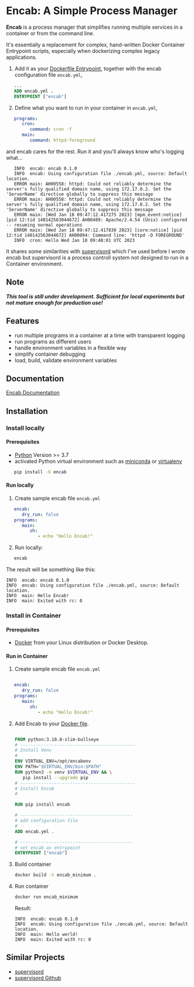 # Encab: A Simple Process Manager

**Encab** is a process manager that simplifies running multiple services in a container or from the command line.

It's essentially a replacement for complex, hand-written Docker Container Entrypoint scripts,
especially when dockerizing complex legacy applications.

1. Add it as your [Dockerfile Entrypoint][1],
together with the encab configuration file `encab.yml`,

```dockerfile
   ...
   ADD encab.yml .
   ENTRYPOINT ["encab"]
```

[1]: https://docs.docker.com/engine/reference/builder/#entrypoint

2. Define what you want to run in your container in `encab.yml`,

```yaml
   programs:
      cron:
         command: cron -f
      main:
         command: httpd-foreground
```

and encab cares for the rest.
Run it and you'll always know who's logging what...

```text
   INFO  encab: encab 0.1.0
   INFO  encab: Using configuration file ./encab.yml, source: Default location.
   ERROR main: AH00558: httpd: Could not reliably determine the server's fully qualified domain name, using 172.17.0.2. Set the 'ServerName' directive globally to suppress this message
   ERROR main: AH00558: httpd: Could not reliably determine the server's fully qualified domain name, using 172.17.0.2. Set the 'ServerName' directive globally to suppress this message
   ERROR main: [Wed Jan 18 09:47:12.417275 2023] [mpm_event:notice] [pid 12:tid 140142563044672] AH00489: Apache/2.4.54 (Unix) configured -- resuming normal operations
   ERROR main: [Wed Jan 18 09:47:12.417830 2023] [core:notice] [pid 12:tid 140142563044672] AH00094: Command line: 'httpd -D FOREGROUND'
   INFO  cron: Hello Wed Jan 18 09:48:01 UTC 2023
```

It shares some similarities with [supervisord](http://supervisord.org/) which I've used before I wrote encab but
supervisord is a process controll system not designed to run in a Container environment.

## Note

_**This tool is still under development. Sufficient for local experiments but not mature enough for production use!**_

## Features

- run multiple programs in a container at a time with transparent logging
- run programs as different users
- handle environment variables in a flexible way
- simplify container debugging
- load, build, validate environment variables

## Documentation

[Encab Documentation](https://encab.readthedocs.io)

## Installation

### Install locally

#### Prerequisites

- [Python](https://www.python.org/) Version >= 3.7
- activated Python virtual environment such as [miniconda](https://docs.conda.io/en/latest/miniconda.html) or [virtualenv](https://virtualenv.pypa.io/en/latest/)

```sh
   pip install -U encab
```

#### Run locally

1. Create sample encab file `encab.yml`

```yml
   encab:
      dry_run: false
   programs:
      main:
         sh:
            - echo "Hello Encab!"
```

2. Run locally:

```sh
   encab
```

The result will be something like this:

```text
INFO  encab: encab 0.1.0
INFO  encab: Using configuration file ./encab.yml, source: Default location.
INFO  main: Hello Encab!
INFO  main: Exited with rc: 0
   ```

### Install in Container

#### Prerequisites

- [Docker](https://www.docker.com/) from your Linux distribution or Docker Desktop.

#### Run in Container

1. Create sample encab file `encab.yml`

```yml

   encab:
      dry_run: false
   programs:
      main:
         sh:
            - echo "Hello Encab!"

```

2. Add Encab to your [Docker file][4].

   ```dockerfile

   FROM python:3.10.8-slim-bullseye
   # --------------------------------------------
   # Install Venv 
   #
   ENV VIRTUAL_ENV=/opt/encabenv
   ENV PATH="$VIRTUAL_ENV/bin:$PATH"
   RUN python3 -m venv $VIRTUAL_ENV && \
      pip install --upgrade pip
   # --------------------------------------------
   # Install Encab 
   #

   RUN pip install encab

   # -------------------------------------------
   # add configuration file
   #
   ADD encab.yml .

   # -------------------------------------------
   # set encab as entrypoint
   ENTRYPOINT ["encab"]

   ```

   [4]: https://docs.docker.com/engine/reference/builder/

3. Build container

   ```sh
   docker build -t encab_minimum .
   ```

4. Run container

   ```sh
   docker run encab_minimum
   ```

   Result:

   ```text
   INFO  encab: encab 0.1.0
   INFO  encab: Using configuration file ./encab.yml, source: Default location.
   INFO  main: Hello world!
   INFO  main: Exited with rc: 0
   ```

## Similar Projects

- [supervisord](http://supervisord.org/)
- [supervisord Github](https://github.com/Supervisor/supervisor)
